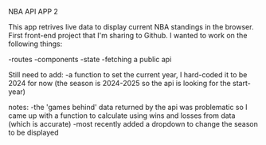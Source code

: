 NBA API APP 2

This app retrives live data to display current NBA standings in the browser. First front-end project that I'm sharing to Github. I wanted to work on the following things:

-routes
-components
-state
-fetching a public api

Still need to add:
-a function to set the current year, I hard-coded it to be 2024 for now (the season is 2024-2025 so the api is looking for the start-year)

notes:
-the 'games behind' data returned by the api was problematic so I came up with a function to calculate using wins and losses from data (which is accurate)
-most recently added a dropdown to change the season to be displayed
